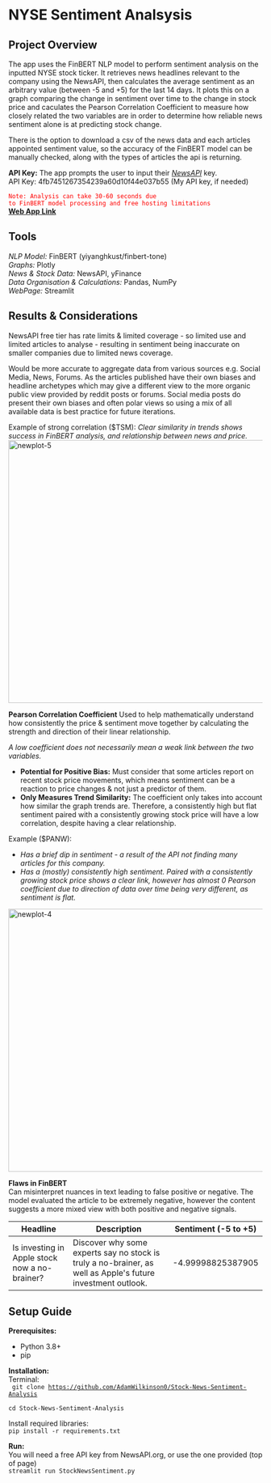 # NYSE Sentiment Analsysis 

## Project Overview
The app uses the FinBERT NLP model to perform sentiment analysis on the inputted NYSE stock ticker. It retrieves news headlines relevant to the company using the NewsAPI, then calculates the average sentiment as an arbitrary value (between -5 and +5) for the last 14 days. It plots this on a graph comparing the change in sentiment over time to the change in stock price and caculates the Pearson Correlation Coefficient to measure how closely related the two variables are in order to determine how reliable news sentiment alone is at predicting stock change.

There is the option to download a csv of the news data and each articles appointed sentiment value, so the accuracy of the FinBERT model can be manually checked, along with the types of articles the api is returning.

**API Key:** The app prompts the user to input their [*NewsAPI*](https://newsapi.org) key.   
API Key: 4fb7451267354239a60d10f44e037b55 (My API key, if needed)  
  
<code style="color : red">Note: Analysis can take 30-60 seconds due to FinBERT model processing and free hosting limitations</code>  
[**Web App Link**](https://stock-news-sentiment-analysis-0.streamlit.app)

## Tools
*NLP Model:* FinBERT (yiyanghkust/finbert-tone)  
*Graphs:* Plotly  
*News & Stock Data:* NewsAPI, yFinance  
*Data Organisation & Calculations:* Pandas, NumPy  
*WebPage:* Streamlit  

## Results & Considerations
NewsAPI free tier has rate limits & limited coverage - so limited use and limited articles to analyse - resulting in sentiment being inaccurate on smaller companies due to limited news coverage.  

Would be more accurate to aggregate data from various sources e.g. Social Media, News, Forums. As the articles published have their own biases and headline archetypes which may give a different view to the more organic public view provided by reddit posts or forums. Social media posts do present their own biases and often polar views so using a mix of all available data is best practice for future iterations.

Example of strong correlation ($TSM):
*Clear similarity in trends shows success in FinBERT analysis, and relationship between news and price.*  
<img width="1304" height="520" alt="newplot-5" src="https://github.com/user-attachments/assets/3f20b048-9303-446b-a120-70312678d29f" />


**Pearson Correlation Coefficient**
Used to help mathematically understand how consistently the price & sentiment move together by calculating the strength and direction of their linear relationship.  

*A low coefficient does not necessarily mean a weak link between the two variables.*

- **Potential for Positive Bias:** Must consider that some articles report on recent stock price movements, which means sentiment can be a reaction to price changes & not just a predictor of them.  
- **Only Measures Trend Similarity:** The coefficient only takes into account how similar the graph trends are. Therefore, a consistently high but flat sentiment paired with a consistently growing stock price will have a low correlation, despite having a clear relationship.

Example ($PANW):
- *Has a brief dip in sentiment - a result of the API not finding many articles for this company.*  
- *Has a (mostly) consistently high sentiment. Paired with a consistently growing stock price shows a clear link, however has almost 0 Pearson coefficient due to direction of data over time being very different, as sentiment is flat.*
<img width="1304" height="520" alt="newplot-4" src="https://github.com/user-attachments/assets/b5b78239-7151-48eb-9772-873c68f8c328" />

**Flaws in FinBERT**  
Can misinterpret nuances in text leading to false positive or negative.
The model evaluated the article to be extremely negative, however the content suggests a more mixed view with both positive and negative signals.

| Headline | Description | Sentiment (-5 to +5) |
| --- | --- | --- |
Is investing in Apple stock now a no-brainer? | Discover why some experts say no stock is truly a no-brainer, as well as Apple's future investment outlook. | -4.99998825387905

## Setup Guide  
**Prerequisites:**  
- Python 3.8+
- pip

**Installation:**  
Terminal:  
<code>
git clone https://github.com/AdamWilkinson0/Stock-News-Sentiment-Analysis    
cd Stock-News-Sentiment-Analysis
</code>

Install required libraries:  
<code>pip install -r requirements.txt</code>

**Run:**  
You will need a free API key from NewsAPI.org, or use the one provided (top of page)  
<code>streamlit run StockNewsSentiment.py</code>








